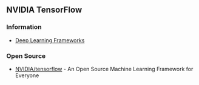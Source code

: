 ## NVIDIA TensorFlow




### Information
- [Deep Learning Frameworks](https://developer.nvidia.com/deep-learning-frameworks)



### Open Source
- [NVIDIA/tensorflow](https://github.com/NVIDIA/tensorflow) - An Open Source Machine Learning Framework for Everyone



